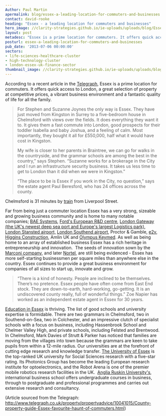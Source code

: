 ```yaml
---
Author: Paul Martin
apermalink: blog/essex-a-leading-location-for-commuters-and-businesses
contact: david-rooke
heading: "Essex - a leading location for commuters and businesses"
hero_image: //clarity-strategies.github.io/ie-uploads/uploads/blog/Essex_Leading_Location_V2_555x440.jpg
layout: post
metadesc: "Essex is a prime location for commuters. It offers quick access to London, a great selection of property at competitive prices, a vibrant business environment and a fantastic quality of life for all the family."
posturl: essex-a-leading-location-for-commuters-and-businesses
pub_date: '2013-07-06 00:00:00'
sectors:
- life-sciences-healthcare-cluster
- high-technology-cluster
- london-essex-uk-finance-sector
thumbnail_image: //clarity-strategies.github.io/ie-uploads/uploads/blog/IE29_160x160.jpg
---
```


<p>According to a recent article in the <a href="http://www.telegraph.co.uk/property/propertyadvice/10041015/County-property-guide-Essex-favourite-haunt-of-commuters.html">Telegraph</a>, Essex is a prime location for commuters. It offers quick access to London, a great selection of property at competitive prices, a vibrant business environment and a fantastic quality of life for all the family.</p><blockquote><p>For Stephen and Suzanne Joynes the only way is Essex. They have just moved from Kingston in Surrey to a five-bedroom house in Chelmsford with views over the fields. It does everything they want it to. It gives them a fast commute into London, good prospects for their toddler Isabella and baby Joshua, and a feeling of calm.&nbsp;Most importantly, they bought it all for &pound;550,000, half what it would have cost in Kingston.</p><p>My wife is closer to her parents in Braintree, we can go for walks in the countryside, and the grammar schools are among the best in the country,&rdquo; says Stephen. &ldquo;Suzanne works for a brokerage in the City and I run an infrastructure security business. It takes us less time to get to London than it did when we were in Kingston.&rdquo;</p><p>&ldquo;The place to be is Essex if you work in the City, no question,&rdquo; says the estate agent Paul Beresford, who has 24 offices across the county.</p></blockquote><p>Chelmsford is 31 minutes by <a href="http://investessex.co.uk/locations/road-rail">train</a> from Liverpool Street.</p><p>Far from being just a commuter location Essex has a very strong, sizeable and growing business community and is home to many notable companies;&nbsp;<a href="http://investessex.co.uk/studies/case-studies/bae-systems">BAE Systems</a>, <a href="http://investessex.co.uk/studies/case-studies/ford-1">Ford&#39;s European R&amp;D centre</a>, <a href="http://investessex.co.uk/studies/place-studies/london-gateway-port">London Gateway (the UK&#39;s newest deep sea port and Europe&#39;s largest Logistics park)</a>, <a href="http://investessex.co.uk/studies/place-studies/london-stansted-airport">London Stansted airport,</a> <a href="http://investessex.co.uk/studies/place-studies/london-southend-airport">London Southend airport</a>, Proctor &amp; Gamble, <a href="http://investessex.co.uk/studies/case-studies/e2v-technologies">e2v</a>, <a href="http://investessex.co.uk/studies/case-studies/higgins-group">Higgins Construction</a>, Amlin UK and <a href="http://investessex.co.uk/studies/case-studies/olympus-keymed">Olympus Keymed</a>. As well as being home to an array of established business Essex has a rich heritage in entrepreneurship and innovation.&nbsp; The seeds of innovation sown by the <a href="http://investessex.co.uk/studies/case-studies/birthplace-of-radio">Marconi company</a>, and later <a href="http://investessex.co.uk/studies/case-studies/fibre-optic-invention">Nortel</a>, are still being evidenced - Essex has more self-starting businessmen per square miles than anywhere else in the country.&nbsp;Essex continues to provide a great business environment for companies of all sizes to start up, innovate and grow.</p><blockquote><p>&ldquo;There is a kind of honesty. People are inclined to be themselves. There&rsquo;s no pretence. Essex people have often come from East End stock. They are down-to-earth, hard-working, go-getting. It is an undiscovered county really, full of wonderful things.&rdquo;&nbsp;Zoe Napier has worked as an independent estate agent in Essex for 30 years.</p></blockquote><p><a href="http://investessex.co.uk/locations/education">Education in Essex</a> is thriving. The list of good schools and university expertise is formidable. There are two grammars in Chelmsford, two in Southend-on-Sea, two in Colchester, and an impressive clutch of specialist schools with a focus on business, including Hassenbrook School and Chelmer Valley High, and private schools, including Felsted and Brentwood. In Chelmsford, Mark Davies of Strutt &amp; Parker has noticed that families are moving from the villages into town because the grammars are keen to take pupils from within a 12-mile radius.&nbsp;Our universities are at the forefront of cutting edge research and knowledge transfer. <a href="http://investessex.co.uk/studies/place-studies/university-of-essex">The University of Essex</a> is the top-ranked UK university for Social Sciences research with a five-star rating. Its Photonics Group has become the leading European research institute for optoelectronics, and the Robot Arena is one of the premier mobile robotics research facilities in the UK. &nbsp;<a href="">Anglia Ruskin University&#39;s</a>, international business school offers undergraduate courses in business, through to postgraduate and professional programmes and carries out extensive research and consultancy.</p><p>(Article sourced from the Telegraph: <a href="http://www.telegraph.co.uk/property/propertyadvice/10041015/County-property-guide-Essex-favourite-haunt-of-commuters.html">http://www.telegraph.co.uk/property/propertyadvice/10041015/County-property-guide-Essex-favourite-haunt-of-commuters.html</a>)&nbsp;</p>